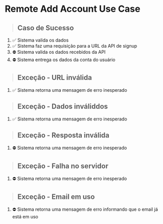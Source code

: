 # Remote Add Account Use Case

> ## Caso de Sucesso
1. ✅ Sistema valida os dados
2. ✅ Sistema faz uma requisição para a URL da API de signup
3. ⛔ Sistema valida os dados recebidos da API
4. ⛔ Sistema entrega os dados da conta do usuário

> ## Exceção - URL inválida
1. ✅ Sistema retorna uma mensagem de erro inesperado

> ## Exceção - Dados inváliddos
1. ✅ Sistema retorna uma mensagem de erro inesperado

> ## Exceção - Resposta inválida
1. ⛔ Sistema retorna uma mensagem de erro inesperado

> ## Exceção - Falha no servidor
1. ⛔ Sistema retorna uma mensagem de erro inesperado

> ## Exceção - Email em uso
1. ⛔ Sistema retorna uma mensagem de erro informando que o email já está em uso